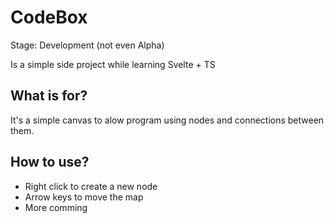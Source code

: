# CodeBox

Stage: Development (not even Alpha)

Is a simple side project while learning Svelte + TS

## What is for?

It's a simple canvas to alow program using nodes and connections between them.

## How to use?

- Right click to create a new node
- Arrow keys to move the map
- More comming
